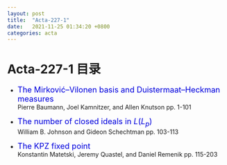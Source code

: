 ```yaml
---
layout: post
title:  "Acta-227-1"
date:   2021-11-25 01:34:20 +0800
categories: acta
---
```


# Acta-227-1 目录


- <font color="#0000dd" size="4">The Mirković–Vilonen basis and Duistermaat–Heckman measures</font>   
 Pierre Baumann, Joel Kamnitzer, and Allen Knutson
 pp. 1-101

- <font color="#0000dd" size="4">The number of closed ideals in $L(L_p)$</font>   
 William B. Johnson and Gideon Schechtman
 pp. 103-113

- <font color="#0000dd" size="4">The KPZ fixed point</font>   
 Konstantin Matetski, Jeremy Quastel, and Daniel Remenik
 pp. 115-203


